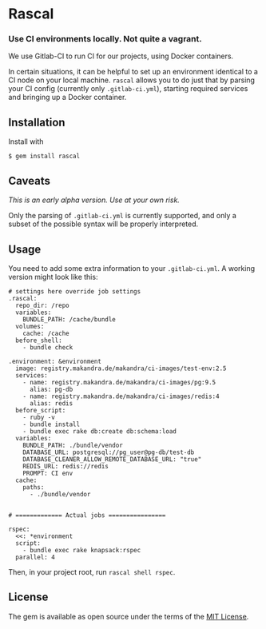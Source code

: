 # Rascal
### Use CI environments locally. Not quite a vagrant.

We use Gitlab-CI to run CI for our projects, using Docker containers.

In certain situations, it can be helpful to set up an environment identical to a CI
node on your local machine. `rascal` allows you to do just that by parsing your CI config
(currently only `.gitlab-ci.yml`), starting required services and bringing up a Docker
container.

## Installation

Install with

    $ gem install rascal


## Caveats

*This is an early alpha version. Use at your own risk.*

Only the parsing of `.gitlab-ci.yml` is currently supported, and only a subset of the possible syntax
will be properly interpreted.


## Usage

You need to add some extra information to your `.gitlab-ci.yml`. A working version might look like this:

```
# settings here override job settings
.rascal:
  repo_dir: /repo
  variables:
    BUNDLE_PATH: /cache/bundle
  volumes:
    cache: /cache
  before_shell:
    - bundle check

.environment: &environment
  image: registry.makandra.de/makandra/ci-images/test-env:2.5
  services:
    - name: registry.makandra.de/makandra/ci-images/pg:9.5
      alias: pg-db
    - name: registry.makandra.de/makandra/ci-images/redis:4
      alias: redis
  before_script:
    - ruby -v
    - bundle install
    - bundle exec rake db:create db:schema:load
  variables:
    BUNDLE_PATH: ./bundle/vendor
    DATABASE_URL: postgresql://pg_user@pg-db/test-db
    DATABASE_CLEANER_ALLOW_REMOTE_DATABASE_URL: "true"
    REDIS_URL: redis://redis
    PROMPT: CI env
  cache:
    paths:
      - ./bundle/vendor


# ============= Actual jobs ================

rspec:
  <<: *environment
  script:
    - bundle exec rake knapsack:rspec
  parallel: 4
```

Then, in your project root, run `rascal shell rspec`.


## License

The gem is available as open source under the terms of the [MIT License](https://opensource.org/licenses/MIT).
